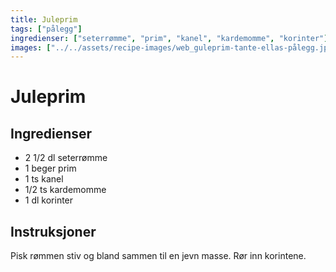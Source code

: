 ```yaml
---
title: Juleprim
tags: ["pålegg"]
ingredienser: ["seterrømme", "prim", "kanel", "kardemomme", "korinter"]
images: ["../../assets/recipe-images/web_guleprim-tante-ellas-pålegg.jpg"]
---
```


# Juleprim

## Ingredienser

- 2 1/2 dl seterrømme
- 1 beger prim
- 1 ts kanel
- 1/2 ts kardemomme
- 1 dl korinter

## Instruksjoner

Pisk rømmen stiv og bland sammen til en jevn masse. Rør inn korintene.
